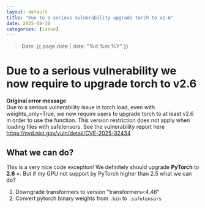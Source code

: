 ```yaml
---
layout: default
title: "Due to a serious vulnerability upgrade torch to v2.6"
date: 2025-08-30
categories: [issue]
---
```

> Date: {{ page.date | date: "%d.%m.%Y" }}  

# Due to a serious vulnerability we now require to upgrade torch to v2.6
**Original error message**  
Due to a serious vulnerability issue in torch.load, even with weights_only=True, we now require users to upgrade torch to at least v2.6 in order to use the function. This version restriction does not apply when loading files with safetensors. See the vulnerability report here https://nvd.nist.gov/vuln/detail/CVE-2025-32434

## What we can do?

This is a very nice code exception! We definitely should upgrade **PyTorch** to **2.6 +**. But if my GPU not support by PyTorch higher than 2.5 what we can do?

1. Downgrade transformers to version "transformers<4.48"
2. Convert pytorch binary weights from `.bin` to `.safetensors`
